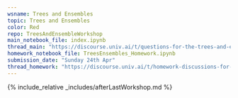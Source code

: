 ```yaml
---
wsname: Trees and Ensembles
topic: Trees and Ensembles
color: Red
repo: TreesAndEnsembleWorkshop
main_notebook_file: index.ipynb
thread_main: "https://discourse.univ.ai/t/questions-for-the-trees-and-ensembles-workshop/13683?u=bbhaskar8"
homework_notebook_file: TreesEnsembles_Homework.ipynb
submission_date: "Sunday 24th Apr"
thread_homework: "https://discourse.univ.ai/t/homework-discussions-for-the-trees-and-ensembles-workshop/13684?u=bbhaskar8"
---
```


{% include_relative _includes/afterLastWorkshop.md %}
